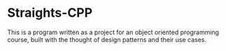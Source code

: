 # Straights-CPP
This is a program written as a project for an object oriented programming course, built with the thought of design patterns and their use cases.

